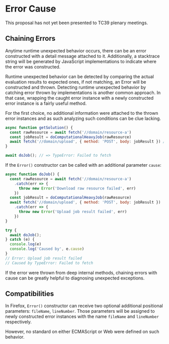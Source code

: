 # Error Cause

This proposal has not yet been presented to TC39 plenary meetings.

## Chaining Errors

Anytime runtime unexpected behavior occurs, there can be an error constructed
with a detail message attached to it. Additionally, a stacktrace string will
be generated by JavaScript implementations to indicate where the error was
constructed.

Runtime unexpected behavior can be detected by comparing the actual evaluation
results to expected ones, if not matching, an Error will be constructed and
thrown. Detecting runtime unexpected behavior by catching error thrown by
implementations is another common approach. In that case, wrapping the caught
error instance with a newly constructed error instance is a fairly useful
method.

For the first choice, no additional information were attached to the thrown
error instances and as such analyzing such conditions can be clue lacking.

```js
async function getSolution() {
  const rawResource = await fetch('//domain/resource-a')
  const jobResult = doComputationalHeavyJob(rawResource)
  await fetch('//domain/upload', { method: 'POST', body: jobResult }) //
}

await doJob(); // => TypeError: Failed to fetch
```

If the `Error()` constructor can be called with an additional parameter `cause`:

```js
async function doJob() {
  const rawResource = await fetch('//domain/resource-a')
    .catch(err => {
      throw new Error('Download raw resource failed', err)
    })
  const jobResult = doComputationalHeavyJob(rawResource)
  await fetch('//domain/upload', { method: 'POST', body: jobResult })
    .catch(err => {
      throw new Error('Upload job result failed', err)
    })
}

try {
  await doJob();
} catch (e) {
  console.log(e)
  console.log('Caused by', e.cause)
}
// Error: Upload job result failed
// Caused by TypeError: Failed to fetch
```

If the error were thrown from deep internal methods, chaining errors with cause
can be greatly helpful to diagnosing unexpected exceptions.

## Compatibilities

In Firefox, `Error()` constructor can receive two optional additional
positional parameters: `fileName`, `lineNumber`. Those parameters will be
assigned to newly constructed error instances with the name `fileName` and
`lineNumber` respectively.

However, no standard on either ECMAScript or Web were defined on such behavior.
